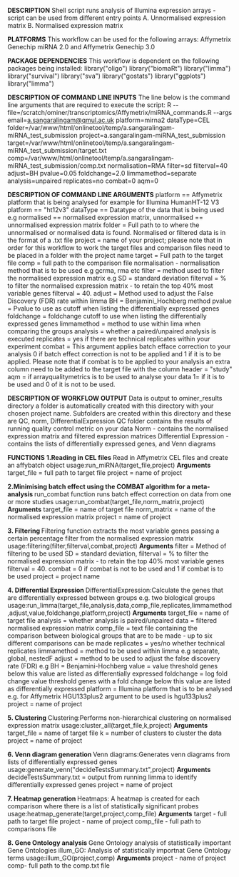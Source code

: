 <b>DESCRIPTION</b> 
Shell script runs analysis of Illumina  expression arrays - script can be used from different entry points
A. Unnormalised expression matrix
B. Normalised expression matrix

<b>PLATFORMS</b> 
This workflow can be used for the following arrays: Affymetrix Genechip miRNA 2.0 and Affymetrix Genechip 3.0

<b>PACKAGE DEPENDENCIES</b>
This workflow is dependent on the following packages being installed:
library("oligo")
library("biomaRt")
library("limma")
library("survival")
library("sva")
library("gostats")
library("ggplots")
library("limma")


<b>DESCRIPTION OF COMMAND LINE INPUTS</b>
The line below is the command line arguments that are required to execute the script:
R --file=/scratch/ominer/transcriptomics/Affymetrix/miRNA_commands.R --args  email=a.sangaralingam@qmul.ac.uk platform=mirna2 dataType=CEL folder=/var/www/html/onlinetool/temp/a.sangaralingam-miRNA_test_submission
project=a.sangaralingam-miRNA_test_submission target=/var/www/html/onlinetool/temp/a.sangaralingam-miRNA_test_submission/target.txt comp=/var/www/html/onlinetool/temp/a.sangaralingam-miRNA_test_submission/comp.txt normalisation=RMA
filter=sd filterval=40 adjust=BH pvalue=0.05 foldchange=2.0 limmamethod=separate analysis=unpaired replicates=no combat=0 aqm=0 

<b>DESCRIPTION OF COMMAND LINE ARGUMENTS</b>
platform == Affymetrix platform that is being analysed for example for Illumina HumanHT-12 V3 platform == "ht12v3"
dataType == Datatype of the data that is being used e.g  normalised == normalised expression matrix, unnormalised == unnormalised expression matrix
folder = Full path to to where the unnormalised or normalised data is found. Normalised or filtered data is in the format of a .txt file
project = name of your project; please note that in order for this workflow to work the target files and comparison files need to be placed in a folder with the project name
target = Full path to the target file
comp = full path to the comparison file
normalisation - normalisation method that is to be used e.g gcrma, rma etc
filter = method used to filter the normalised expression matrix e.g SD = standard deviation
filterval = % to filter the normalised expression matrix - to retain the top 40% most variable genes filterval = 40.
adjust = Method used to adjust the False Discovery (FDR) rate within limma BH = Benjamini_Hochberg method
pvalue = Pvalue to use as cutoff when listing the differentially expressed genes
foldchange = foldchange cutoff to use when listing the differentially expressed genes
limmamethod = method to use within lima when comparing the groups
analysis = whether a paired/unpaired analysis is executed
replicates = yes if there are technical replicates within your experiment
combat = This argument applies batch efface correction to your analysis 0 if batch effect correction is not to be applied and 1 if it is to be applied.
Please note that if combat is to be applied to your analysis an extra column need to be added to the target file with the column header = "study"
aqm = if arrayqualitymetrics is to be used to analyse your data 1= if it is to be used and 0 of it is not to be used.

<b>DESCRIPTION OF WORKFLOW OUTPUT</b>
Data is output to ominer_results directory a folder is automatically created with this directory with your chosen project name.
Subfolders are created within this directory and these are QC, norm, DifferentialExpression 
QC folder contains the results of running quality control metric on your data
Norm - contains the normalised expression matrix and filtered expression matrices
Differential Expression - contains the lists of differentially expressed genes, and Venn diagrams 

<b>FUNCTIONS</b>
<b>1.Reading in CEL files</b>
Read in Affymetrix CEL files and create an affybatch object
usage:run_miRNA(target_file,project)
<b>Arguments</b>
target_file = full path to target file
project = name of project


<b>2.Minimising batch effect using the COMBAT algorithm for a meta-analysis </b>
run_combat function runs batch effect correction on data from one or more studies
usage:run_combat(target_file,norm_matrix,project)
<b>Arguments</b>
target_file = name of target file
norm_matrix = name of the normalised expression matrix
project = name of project

<b>3. Filtering </b>
Filtering function extracts the most variable genes passing a certain percentage filter from the normalised expression matrix
usage:filtering(filter,filterval,combat,project)
<b>Arguments</b>
filter = Method of filtering to be used SD = standard deviation, 
filterval =  % to filter the normalised expression matrix - to retain the top 40% most variable genes filterval = 40.
combat = 0 if combat is not to be used and 1 if combat is to be used
project = project name

<b>4. Differential Expression </b>
DifferentialExpression:Calculate the genes that are differentially expressed between groups e.g. two biological groups
usage:run_limma(target_file,analysis,data,comp_file,replicates,limmamethod,adjust,value,foldchange,platform,project)
<b>Arguments</b>
target_file = name of target file
analysis = whether analysis is paired/unpaired
data = filtered normalised expression matrix
comp_file = text file containing the comparison between biological groups that are to be made - up to six different comparisons can be made
replicates = yes/no whether technical replicates
limmamethod = method to be used within limma e.g separate, global, nestedF
adjust = method to be used to adjust the false discovery rate (FDR) e.g BH = Benjamini-Hochberg
value = value threshold genes below this value are listed as  differentially expressed
foldchange = log fold change value threshold genes with a fold change below this value are listed as differentially expressed
platform = Illumina platform that is to be analysed e.g. for Affymetrix HGU133plus2 argument to be used is hgu133plus2
project = name of project

<b>5. Clustering </b>
Clustering:Performs non-hierarchical clustering on normalised expression matrix 
usage:cluster_all(target_file,k,project)
<b>Arguments</b>
target_file = name of target file
k = number of clusters to cluster the data
project = name of project
 

<b>6. Venn diagram generation </b>
Venn diagrams:Generates venn diagrams from lists of differentially expressed genes
usage:generate_venn("decideTestsSummary.txt",project)
<b>Arguments</b>
decideTestsSummary.txt = output from running limma to identify differentially expressed genes
project = name of project

<b>7. Heatmap generation </b>
Heatmaps: A heatmap is created for each comparison where there is a list of statistically significant probes
usage:heatmap_generate(target,project,comp_file)
<b>Arguments</b>
target - full path to target file
project - name of project
comp_file - full path to comparisons file

<b>8. Gene Ontology analysis </b>
Gene Ontology analysis of statistically important Gene Ontologies
illum_GO: Analysis of statistically importnat Gene Ontology terms
usage:illum_GO(project,comp)
<b>Arguments</b>
project - name of project
comp- full path to the comp.txt file